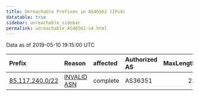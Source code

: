 ```yaml
---
title: Unreachable Prefixes in AS46562 (IPv4)
datatable: true
sidebar: unreachable_sidebar
permalink: unreachable_AS46562-v4.html
---
```


Data as of 2019-05-10 19:15:00 UTC


<div class="datatable-begin"></div>

| Prefix                                                   | Reason                                                                                                 | affected   | Authorized AS   |   MaxLength | Anchor                                         |   unreachable /24s |
|:---------------------------------------------------------|:-------------------------------------------------------------------------------------------------------|:-----------|:----------------|------------:|:-----------------------------------------------|-------------------:|
| [85.117.240.0/22](https://stat.ripe.net/85.117.240.0/22) | [INVALID ASN](https://rpki-validator.ripe.net/announcement-preview?asn=AS46562&prefix=85.117.240.0/22) | complete   | AS36351         |          22 | [RIPE](unreachable_RIPE_NCC_RPKI_Root-v4.html) |                  4 |

<div class="datatable-end"></div>